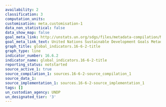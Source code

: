 ```yaml
---
availability: 2
classification: 3
computation_units:
customisation: meta.customisation-1
data_non_statistical: false
data_show_map: false
goal_meta_link: http://unstats.un.org/sdgs/files/metadata-compilation/Metadata-Goal-16.pdf
goal_meta_link_text: United Nations Sustainable Development Goals Metadata (pdf 1361kB)
graph_title: global_indicators.16-6-2-title
graph_type: line
indicator_number: 16.6.2
indicator_name: global_indicators.16-6-2-title
reporting_status: notstarted
source_active_1: true
source_compilation_1: sources.16-6-2-source_compilation_1
source_data_1:
source_implementation_1: sources.16-6-2-source_implementation_1
tags: []
un_custodian_agency: UNDP
un_designated_tier: '3'
---
```

